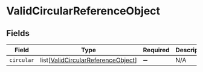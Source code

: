 # ValidCircularReferenceObject


## Fields

| Field                                                                                     | Type                                                                                      | Required                                                                                  | Description                                                                               |
| ----------------------------------------------------------------------------------------- | ----------------------------------------------------------------------------------------- | ----------------------------------------------------------------------------------------- | ----------------------------------------------------------------------------------------- |
| `circular`                                                                                | list[[ValidCircularReferenceObject](../../models/shared/validcircularreferenceobject.md)] | :heavy_minus_sign:                                                                        | N/A                                                                                       |